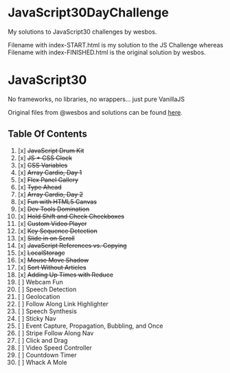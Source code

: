 # JavaScript30DayChallenge
My solutions to JavaScript30 challenges by wesbos.

Filename with index-START.html is my solution to the JS Challenge whereas Filename with index-FINISHED.html is the original solution by wesbos.


# JavaScript30

No frameworks, no libraries, no wrappers... just pure VanillaJS 

Original files from @wesbos and solutions can be found [here](https://github.com/wesbos/JavaScript30).

## Table Of Contents

1. [x] ~~JavaScript Drum Kit~~
2. [x] ~~JS + CSS Clock~~
3. [x] ~~CSS Variables~~
4. [x] ~~Array Cardio, Day 1~~
5. [x] ~~Flex Panel Gallery~~
6. [x] ~~Type Ahead~~
7. [x] ~~Array Cardio, Day 2~~
8. [x] ~~Fun with HTML5 Canvas~~ 
9. [x] ~~Dev Tools Domination~~
10. [x] ~~Hold Shift and Check Checkboxes~~
11. [x] ~~Custom Video Player~~
12. [x] ~~Key Sequence Detection~~
13. [x] ~~Slide in on Scroll~~
14. [x] ~~JavaScript References vs. Copying~~
15. [x] ~~LocalStorage~~
16. [x] ~~Mouse Move Shadow~~
17. [x] ~~Sort Without Articles~~
18. [x] ~~Adding Up Times with Reduce~~
19. [ ] Webcam Fun
20. [ ] Speech Detection
21. [ ] Geolocation
22. [ ] Follow Along Link Highlighter
23. [ ] Speech Synthesis
24. [ ] Sticky Nav
25. [ ] Event Capture, Propagation, Bubbling, and Once
26. [ ] Stripe Follow Along Nav
27. [ ] Click and Drag
28. [ ] Video Speed Controller
29. [ ] Countdown Timer
30. [ ] Whack A Mole
